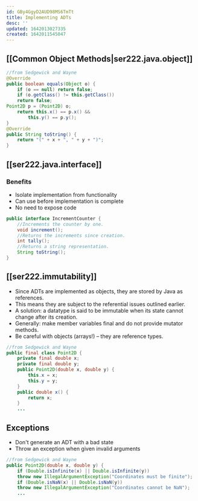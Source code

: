 ```yaml
---
id: GBy4GgyD2AUD98MS6TmTt
title: Implementing ADTs
desc: ''
updated: 1642013027335
created: 1642011545047
---
```

## [[Common Object Methods|ser222.java.object]]
```Java
//from Sedgewick and Wayne
@Override
public boolean equals(Object o) {
    if (o == null) return false;
    if (o.getClass() != this.getClass())
    return false;
Point2D p = (Point2D) o;
    return this.x() == p.x() &&
        this.y() == p.y();
}
@Override
public String toString() {
    return "(" + x + ", " + y + ")";
}
```
## [[ser222.java.interface]]
### Benefits
- Isolate implementation from functionality
- Can use before implementation is complete
- No need to expose code
```Java
public interface IncrementCounter {
    //Increments the counter by one.
    void increment();
    //Returns the increments since creation.
    int tally();
    //Returns a string representation.
    String toString();
}
```
## [[ser222.immutability]]
- Since ADTs are implemented as objects,
they are stored by Java as references.
- This means they are subject to the
referential issues outlined earlier.
- A solution: a datatype is said to be
immutable when its state cannot change
after its creation.
- Generally: make member variables final
and do not provide mutator methods.
- Be careful with objects (arrays!) – they
are reference types.
```Java
//from Sedgewick and Wayne
public final class Point2D {
    private final double x;
    private final double y;
    public Point2D(double x, double y) {
        this.x = x;
        this.y = y;
    }
    public double x() {
        return x;
    }
    ...
```
## Exceptions
- Don't generate an ADT with a bad state
- Throw an exception when given invalid arguments
```Java
//from Sedgewick and Wayne
public Point2D(double x, double y) {
    if (Double.isInfinite(x) || Double.isInfinite(y))
    throw new IllegalArgumentException("Coordinates must be finite");
    if (Double.isNaN(x) || Double.isNaN(y))
    throw new IllegalArgumentException("Coordinates cannot be NaN");
    ...
```